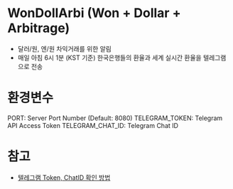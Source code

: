 # WonDollArbi (Won + Dollar + Arbitrage)

- 달러/원, 엔/원 차익거래를 위한 알림
- 매일 아침 6시 1분 (KST 기준) 한국은행들의 환율과 세계 실시간 환율을 텔레그램으로 전송

# 환경변수

PORT: Server Port Number (Default: 8080)
TELEGRAM_TOKEN: Telegram API Access Token
TELEGRAM_CHAT_ID: Telegram Chat ID

# 참고

- [텔레그램 Token, ChatID 확인 방법](https://chancoding.tistory.com/149)
